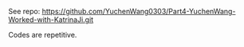 See repo: https://github.com/YuchenWang0303/Part4-YuchenWang-Worked-with-KatrinaJi.git

Codes are repetitive.
